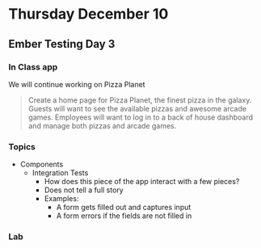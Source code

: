 # Thursday December 10

## Ember Testing Day 3

### In Class app

We will continue working on Pizza Planet

> Create a home page for Pizza Planet, the finest pizza in the galaxy.
> Guests will want to see the available pizzas and awesome arcade games.
> Employees will want to log in to a back of house dashboard and manage both pizzas and arcade games.

### Topics

- Components
  * Integration Tests
    - How does this piece of the app interact with a few pieces?
    - Does not tell a full story
    - Examples:
      * A form gets filled out and captures input
      * A form errors if the fields are not filled in

### Lab
